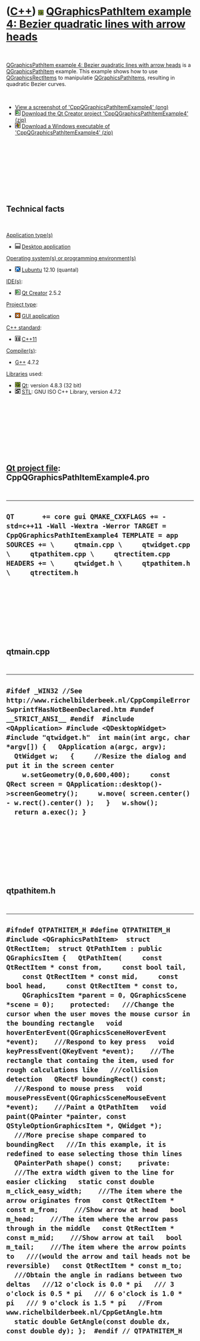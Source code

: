 
 

 

 

 

 

([C++](Cpp.md)) ![Qt](PicQt.png) [QGraphicsPathItem example 4: Bezier quadratic lines with arrow heads](CppQGraphicsPathItemExample4.md)
==========================================================================================================================================

 

[QGraphicsPathItem example 4: Bezier quadratic lines with arrow
heads](CppQGraphicsPathItemExample4.md) is a
[QGraphicsPathItem](CppQGraphicsPathItem.md) example. This example
shows how to use [QGraphicsRectItems](CppQGraphicsRectItem.md) to
manipulatie [QGraphicsPathItems](CppQGraphicsPathItem.md), resulting in
quadratic Bezier curves.

 

-   [View a screenshot of
    'CppQGraphicsPathItemExample4' (png)](CppQGraphicsPathItemExample4.png)
-   ![Qt Creator](PicQtCreator.png) [Download the Qt Creator project
    'CppQGraphicsPathItemExample4' (zip)](CppQGraphicsPathItemExample4.zip)
-   ![Windows](PicWindows.png) [Download a Windows executable of
    'CppQGraphicsPathItemExample4' (zip)](CppQGraphicsPathItemExample4Exe.zip)

 

 

 

 

 

Technical facts
---------------

 

[Application type(s)](CppApplication.md)

-   ![Desktop](PicDesktop.png) [Desktop
    application](CppDesktopApplication.md)

[Operating system(s) or programming environment(s)](CppOs.md)

-   ![Lubuntu](PicLubuntu.png) [Lubuntu](CppLubuntu.md) 12.10 (quantal)

[IDE(s)](CppIde.md):

-   ![Qt Creator](PicQtCreator.png) [Qt Creator](CppQtCreator.md) 2.5.2

[Project type](CppQtProjectType.md):

-   ![GUI](PicGui.png) [GUI application](CppGuiApplication.md)

[C++ standard](CppStandard.md):

-   ![C++11](PicCpp11.png) [C++11](Cpp11.md)

[Compiler(s)](CppCompiler.md):

-   [G++](CppGpp.md) 4.7.2

[Libraries](CppLibrary.md) used:

-   ![Qt](PicQt.png) [Qt](CppQt.md): version 4.8.3 (32 bit)
-   ![STL](PicStl.png) [STL](CppStl.md): GNU ISO C++ Library, version
    4.7.2

 

 

 

 

 

[Qt project file](CppQtProjectFile.md): CppQGraphicsPathItemExample4.pro
-------------------------------------------------------------------------

 

  -----------------------------------------------------------------------------------------------------------------------------------------------------------------------------------------------------------------------------------------------------------------------------------------------
  ` QT       += core gui QMAKE_CXXFLAGS += -std=c++11 -Wall -Wextra -Werror TARGET = CppQGraphicsPathItemExample4 TEMPLATE = app  SOURCES += \     qtmain.cpp \     qtwidget.cpp \     qtpathitem.cpp \     qtrectitem.cpp  HEADERS += \     qtwidget.h \     qtpathitem.h \     qtrectitem.h `
  -----------------------------------------------------------------------------------------------------------------------------------------------------------------------------------------------------------------------------------------------------------------------------------------------

 

 

 

 

 

qtmain.cpp
----------

 

  -----------------------------------------------------------------------------------------------------------------------------------------------------------------------------------------------------------------------------------------------------------------------------------------------------------------------------------------------------------------------------------------------------------------------------------------------------------------------------------------------------------------------------------------------------
  ` #ifdef _WIN32 //See http://www.richelbilderbeek.nl/CppCompileErrorSwprintfHasNotBeenDeclared.htm #undef __STRICT_ANSI__ #endif  #include <QApplication> #include <QDesktopWidget> #include "qtwidget.h"  int main(int argc, char *argv[]) {   QApplication a(argc, argv);   QtWidget w;   {     //Resize the dialog and put it in the screen center     w.setGeometry(0,0,600,400);     const QRect screen = QApplication::desktop()->screenGeometry();     w.move( screen.center() - w.rect().center() );   }   w.show();   return a.exec(); } `
  -----------------------------------------------------------------------------------------------------------------------------------------------------------------------------------------------------------------------------------------------------------------------------------------------------------------------------------------------------------------------------------------------------------------------------------------------------------------------------------------------------------------------------------------------------

 

 

 

 

 

qtpathitem.h
------------

 

  -------------------------------------------------------------------------------------------------------------------------------------------------------------------------------------------------------------------------------------------------------------------------------------------------------------------------------------------------------------------------------------------------------------------------------------------------------------------------------------------------------------------------------------------------------------------------------------------------------------------------------------------------------------------------------------------------------------------------------------------------------------------------------------------------------------------------------------------------------------------------------------------------------------------------------------------------------------------------------------------------------------------------------------------------------------------------------------------------------------------------------------------------------------------------------------------------------------------------------------------------------------------------------------------------------------------------------------------------------------------------------------------------------------------------------------------------------------------------------------------------------------------------------------------------------------------------------------------------------------------------------------------------------------------------------------------------------------------------------------------------------------------------------------------------------------------------------------------------------------------------------------------------------------------------------
  ` #ifndef QTPATHITEM_H #define QTPATHITEM_H  #include <QGraphicsPathItem>  struct QtRectItem;  struct QtPathItem : public QGraphicsItem {   QtPathItem(     const QtRectItem * const from,     const bool tail,     const QtRectItem * const mid,     const bool head,     const QtRectItem * const to,     QGraphicsItem *parent = 0, QGraphicsScene *scene = 0);    protected:   ///Change the cursor when the user moves the mouse cursor in the bounding rectangle   void hoverEnterEvent(QGraphicsSceneHoverEvent *event);    ///Respond to key press   void keyPressEvent(QKeyEvent *event);    ///The rectangle that containg the item, used for rough calculations like   ///collision detection   QRectF boundingRect() const;    ///Respond to mouse press   void mousePressEvent(QGraphicsSceneMouseEvent *event);    ///Paint a QtPathItem   void paint(QPainter *painter, const QStyleOptionGraphicsItem *, QWidget *);    ///More precise shape compared to boundingRect   ///In this example, it is redefined to ease selecting those thin lines   QPainterPath shape() const;    private:   ///The extra width given to the line for easier clicking   static const double m_click_easy_width;    ///The item where the arrow originates from   const QtRectItem * const m_from;    ///Show arrow at head   bool m_head;    ///The item where the arrow pass through in the middle   const QtRectItem * const m_mid;    ///Show arrow at tail   bool m_tail;    ///The item where the arrow points to   ///(would the arrow and tail heads not be reversible)   const QtRectItem * const m_to;    ///Obtain the angle in radians between two deltas   ///12 o'clock is 0.0 * pi   /// 3 o'clock is 0.5 * pi   /// 6 o'clock is 1.0 * pi   /// 9 o'clock is 1.5 * pi   //From www.richelbilderbeek.nl/CppGetAngle.htm   static double GetAngle(const double dx, const double dy); };  #endif // QTPATHITEM_H `
  -------------------------------------------------------------------------------------------------------------------------------------------------------------------------------------------------------------------------------------------------------------------------------------------------------------------------------------------------------------------------------------------------------------------------------------------------------------------------------------------------------------------------------------------------------------------------------------------------------------------------------------------------------------------------------------------------------------------------------------------------------------------------------------------------------------------------------------------------------------------------------------------------------------------------------------------------------------------------------------------------------------------------------------------------------------------------------------------------------------------------------------------------------------------------------------------------------------------------------------------------------------------------------------------------------------------------------------------------------------------------------------------------------------------------------------------------------------------------------------------------------------------------------------------------------------------------------------------------------------------------------------------------------------------------------------------------------------------------------------------------------------------------------------------------------------------------------------------------------------------------------------------------------------------------------

 

 

 

 

 

qtpathitem.cpp
--------------

 

  -----------------------------------------------------------------------------------------------------------------------------------------------------------------------------------------------------------------------------------------------------------------------------------------------------------------------------------------------------------------------------------------------------------------------------------------------------------------------------------------------------------------------------------------------------------------------------------------------------------------------------------------------------------------------------------------------------------------------------------------------------------------------------------------------------------------------------------------------------------------------------------------------------------------------------------------------------------------------------------------------------------------------------------------------------------------------------------------------------------------------------------------------------------------------------------------------------------------------------------------------------------------------------------------------------------------------------------------------------------------------------------------------------------------------------------------------------------------------------------------------------------------------------------------------------------------------------------------------------------------------------------------------------------------------------------------------------------------------------------------------------------------------------------------------------------------------------------------------------------------------------------------------------------------------------------------------------------------------------------------------------------------------------------------------------------------------------------------------------------------------------------------------------------------------------------------------------------------------------------------------------------------------------------------------------------------------------------------------------------------------------------------------------------------------------------------------------------------------------------------------------------------------------------------------------------------------------------------------------------------------------------------------------------------------------------------------------------------------------------------------------------------------------------------------------------------------------------------------------------------------------------------------------------------------------------------------------------------------------------------------------------------------------------------------------------------------------------------------------------------------------------------------------------------------------------------------------------------------------------------------------------------------------------------------------------------------------------------------------------------------------------------------------------------------------------------------------------------------------------------------------------------------------------------------------------------------------------------------------------------------------------------------------------------------------------------------------------------------------------------------------------------------------------------------------------------------------------------------------------------------------------------------------------------------------------------------------------------------------------------------------------------------------------------------------------------------------------------------------------------------------------------------------------------------------------------------------------------------------------------------------------------------------------------------------------------------------------------------------------------------------------------------------------------------------------------------------------------------------------------------------------------------------------------------------------------------------------------------------------------------------------------------------------------------------------------------------------------------------------------------------------------------------------------------------------------------------------------------------------------------------------------------------------------------------------------------------------------------------------------------------------------------------------------------------------------------------------------------------------------------------------------------------------------------------------------------------------------------------------------------------------------------------------------------------------------------------------------------------------------------------------------------------------------------------------------------------------------------------------------------------------------------------------------------------------------------------------------------------------------------------------------------------------------------------------------------------------------------------------------------------------------------------------------------------------------------------------------------------------------------------------------------------------------------------------------------------------------------------------------------------------------
  ` #ifdef _WIN32 //See http://www.richelbilderbeek.nl/CppCompileErrorSwprintfHasNotBeenDeclared.htm #undef __STRICT_ANSI__ #endif  //#include own header file as first substantive line of code, from: // * John Lakos. Large-Scale C++ Software Design. 1996. ISBN: 0-201-63362-0. Section 3.2, page 110 #include "qtpathitem.h"  #include <cassert> #include <cmath>  #include <QCursor> #include <QGraphicsSceneMouseEvent> #include <QKeyEvent> #include <QPainter>  #include "qtrectitem.h"  const double QtPathItem::m_click_easy_width = 10.0;  QtPathItem::QtPathItem(   const QtRectItem * const from,   const bool tail,   const QtRectItem * const mid,   const bool head,   const QtRectItem * const to,   QGraphicsItem *parent, QGraphicsScene *scene)   : QGraphicsItem(parent,scene),     m_from(from),     m_head(head),     m_mid(mid),     m_tail(tail),     m_to(to) {   this->setFlags(QGraphicsItem::ItemIsSelectable);    assert(!(flags() & QGraphicsItem::ItemIsMovable) );   assert( (flags() & QGraphicsItem::ItemIsSelectable) );    //Accept enterHoverEvents   this->setAcceptHoverEvents(true);    //Put this arrow item under the rect   this->setZValue(mid->zValue() - 1.0); }  QRectF QtPathItem::boundingRect() const {   return shape().boundingRect(); }  double QtPathItem::GetAngle(const double dx, const double dy) {   return M_PI - (std::atan(dx/dy)); }  void QtPathItem::hoverEnterEvent(QGraphicsSceneHoverEvent *) {   this->setCursor(QCursor(Qt::PointingHandCursor)); }  void QtPathItem::keyPressEvent(QKeyEvent *event) {   switch (event->key())   {     case Qt::Key_F1:     case Qt::Key_1:     case Qt::Key_T:     case Qt::Key_Minus:       m_tail = !m_tail;       this->update();       break;     case Qt::Key_F2:     case Qt::Key_2:     case Qt::Key_H:     case Qt::Key_Plus:       m_head = !m_head;       this->update();       break;     default:       break;   }   QGraphicsItem::keyPressEvent(event); }  void QtPathItem::mousePressEvent(QGraphicsSceneMouseEvent *event) {   if (event->modifiers() & Qt::ShiftModifier)   {     if ((event->pos() - this->m_from->pos()).manhattanLength() < 10.0)     {       m_tail = !m_tail;       this->update();     }     else if ((event->pos() - this->m_to->pos()).manhattanLength() < 10.0)     {       m_head = !m_head;       this->update();     }   }   QGraphicsItem::mousePressEvent(event); }   //void QtPathItem::paint(QPainter *painter, const QStyleOptionGraphicsItem *option, QWidget *widget) void QtPathItem::paint(QPainter *painter, const QStyleOptionGraphicsItem *, QWidget *) {   painter->setRenderHint(QPainter::Antialiasing);    if (this->isSelected())   {     const QColor color(255,0,0);     QPen pen;     pen.setColor(color);     pen.setWidth(3);     painter->setPen(pen);   }   else   {     const QColor color(0,0,0);     QPen pen;     pen.setColor(color);     pen.setWidth(1);     painter->setPen(pen);   }    QPainterPath curve;   curve.moveTo(m_from->pos());   //Line must go _though_ mid pos, instead of using it as a virtual hinge point   //Solution:   // - define point 'center' as the middle between from and to   // - define point 'beyond' as the mirror point of 'center', using mid_pos as a mirror   const QPointF center((m_from->pos() + m_to->pos()) / 2.0);   const double dx_mid_center = m_mid->pos().x() - center.x();   const double dy_mid_center = m_mid->pos().y() - center.y();   const QPointF beyond(center.x() + dx_mid_center + dx_mid_center, center.y() + dy_mid_center + dy_mid_center);   curve.quadTo(beyond,m_to->pos());   painter->drawPath(curve);     {      const double sz = 10.0; //pixels     if (m_tail)     {       //The angle from midpoint to tail       //Thanks goes out to Toine van den Bogaart and Theo van den Bogaart for being happy to help with the math       const double dx = beyond.x() - m_from->pos().x();       const double dy = beyond.y() - m_from->pos().y();       double angle = GetAngle(dx,dy);       if (dy >= 0.0) angle = (1.0 * M_PI) + angle;       const QPointF p0 = m_from->pos();       const QPointF p1         = p0 + QPointF(            std::sin(angle + M_PI + (M_PI * 0.1)) * sz,           -std::cos(angle + M_PI + (M_PI * 0.1)) * sz);       const QPointF p2         = p0 + QPointF(            std::sin(angle + M_PI - (M_PI * 0.1)) * sz,           -std::cos(angle + M_PI - (M_PI * 0.1)) * sz);       painter->drawPolygon(QPolygonF() << p0 << p1 << p2);     }     if (m_head)     {       //The angle from midpoint to head       const double dx = m_to->pos().x() - beyond.x();       const double dy = m_to->pos().y() - beyond.y();       double angle = GetAngle(dx,dy);       if (dy >= 0.0) angle = (1.0 * M_PI) + angle;        const QPointF p0 = m_to->pos();       const QPointF p1         = p0 + QPointF(            std::sin(angle +  0.0 + (M_PI * 0.1)) * sz,           -std::cos(angle +  0.0 + (M_PI * 0.1)) * sz);       const QPointF p2         = p0 + QPointF(            std::sin(angle +  0.0 - (M_PI * 0.1)) * sz,           -std::cos(angle +  0.0 - (M_PI * 0.1)) * sz);        painter->drawPolygon(QPolygonF() << p0 << p1 << p2);     }   }   //QGraphicsItem::paint(painter,option,widget);   //this->update(); }  QPainterPath QtPathItem::shape() const {   QPainterPath path;   //Line must go _though_ mid pos, instead of using it as a virtual hinge point   //Solution:   // - define point p as the middle between from and to   // - define point q as the mirror point of q, using mid_pos as a mirror   path.moveTo(m_from->pos());   const QPointF p((m_from->pos() + m_to->pos()) / 2.0);   const double dx = m_mid->pos().x() - p.x();   const double dy = m_mid->pos().y() - p.y();   const QPointF q(p.x() + dx + dx, p.y() + dy + dy);   path.quadTo(q,m_to->pos());    QPainterPathStroker stroker;   stroker.setWidth(m_click_easy_width);   return stroker.createStroke(path); } `
  -----------------------------------------------------------------------------------------------------------------------------------------------------------------------------------------------------------------------------------------------------------------------------------------------------------------------------------------------------------------------------------------------------------------------------------------------------------------------------------------------------------------------------------------------------------------------------------------------------------------------------------------------------------------------------------------------------------------------------------------------------------------------------------------------------------------------------------------------------------------------------------------------------------------------------------------------------------------------------------------------------------------------------------------------------------------------------------------------------------------------------------------------------------------------------------------------------------------------------------------------------------------------------------------------------------------------------------------------------------------------------------------------------------------------------------------------------------------------------------------------------------------------------------------------------------------------------------------------------------------------------------------------------------------------------------------------------------------------------------------------------------------------------------------------------------------------------------------------------------------------------------------------------------------------------------------------------------------------------------------------------------------------------------------------------------------------------------------------------------------------------------------------------------------------------------------------------------------------------------------------------------------------------------------------------------------------------------------------------------------------------------------------------------------------------------------------------------------------------------------------------------------------------------------------------------------------------------------------------------------------------------------------------------------------------------------------------------------------------------------------------------------------------------------------------------------------------------------------------------------------------------------------------------------------------------------------------------------------------------------------------------------------------------------------------------------------------------------------------------------------------------------------------------------------------------------------------------------------------------------------------------------------------------------------------------------------------------------------------------------------------------------------------------------------------------------------------------------------------------------------------------------------------------------------------------------------------------------------------------------------------------------------------------------------------------------------------------------------------------------------------------------------------------------------------------------------------------------------------------------------------------------------------------------------------------------------------------------------------------------------------------------------------------------------------------------------------------------------------------------------------------------------------------------------------------------------------------------------------------------------------------------------------------------------------------------------------------------------------------------------------------------------------------------------------------------------------------------------------------------------------------------------------------------------------------------------------------------------------------------------------------------------------------------------------------------------------------------------------------------------------------------------------------------------------------------------------------------------------------------------------------------------------------------------------------------------------------------------------------------------------------------------------------------------------------------------------------------------------------------------------------------------------------------------------------------------------------------------------------------------------------------------------------------------------------------------------------------------------------------------------------------------------------------------------------------------------------------------------------------------------------------------------------------------------------------------------------------------------------------------------------------------------------------------------------------------------------------------------------------------------------------------------------------------------------------------------------------------------------------------------------------------------------------------------------------------------------------------------------------------------------------

 

 

 

 

 

qtrectitem.h
------------

 

  ---------------------------------------------------------------------------------------------------------------------------------------------------------------------------------------------------------------------------------------------------------------------------------------------------------------------------------------------------------------------------------------
  ` #ifndef QTRECTITEM_H #define QTRECTITEM_H  #include <QGraphicsRectItem> #include <boost/signals2.hpp>  struct QtRectItem : public QGraphicsRectItem {   QtRectItem(QGraphicsItem *parent = 0, QGraphicsScene *scene = 0);    boost::signals2::signal<void()> m_signal_mouse_move;   protected:   void mouseMoveEvent(QGraphicsSceneMouseEvent *event); };  #endif // QTRECTITEM_H `
  ---------------------------------------------------------------------------------------------------------------------------------------------------------------------------------------------------------------------------------------------------------------------------------------------------------------------------------------------------------------------------------------

 

 

 

 

 

qtrectitem.cpp
--------------

 

  -----------------------------------------------------------------------------------------------------------------------------------------------------------------------------------------------------------------------------------------------------------------------------------------------------------------------------------------------------------------------------------------------------------------------------------------------------------------------------------------------------------------------------------------------------------------------------------------------------------------------------------------------------------------------------------------------------------------------------------------------------------------------------
  ` #ifdef _WIN32 //See http://www.richelbilderbeek.nl/CppCompileErrorSwprintfHasNotBeenDeclared.htm #undef __STRICT_ANSI__ #endif  //#include own header file as first substantive line of code, from: // * John Lakos. Large-Scale C++ Software Design. 1996. ISBN: 0-201-63362-0. Section 3.2, page 110 #include "qtrectitem.h"  QtRectItem::QtRectItem(QGraphicsItem *parent, QGraphicsScene *scene)  : QGraphicsRectItem(parent,scene) {   this->setFlags(       QGraphicsItem::ItemIsSelectable     | QGraphicsItem::ItemIsMovable);    const double length = 4;   this->setRect(-length/2.0,-length/2.0,length,length); }  void QtRectItem::mouseMoveEvent(QGraphicsSceneMouseEvent *event) {   m_signal_mouse_move();   QGraphicsRectItem::mouseMoveEvent(event); } `
  -----------------------------------------------------------------------------------------------------------------------------------------------------------------------------------------------------------------------------------------------------------------------------------------------------------------------------------------------------------------------------------------------------------------------------------------------------------------------------------------------------------------------------------------------------------------------------------------------------------------------------------------------------------------------------------------------------------------------------------------------------------------------------

 

 

 

 

 

qtwidget.h
----------

 

  -------------------------------------------------------------------------------------------------------------------------------------------------------------------------------------------------------------------------------------------
  ` #ifndef QTWIDGET_H #define QTWIDGET_H  #include <QGraphicsView>  ///The widget holding the items struct QtWidget : public QGraphicsView {   QtWidget(QWidget *parent = 0);    private:   void OnMouseMove(); };  #endif // QTWIDGET_H `
  -------------------------------------------------------------------------------------------------------------------------------------------------------------------------------------------------------------------------------------------

 

 

 

 

 

qtwidget.cpp
------------

 

  -------------------------------------------------------------------------------------------------------------------------------------------------------------------------------------------------------------------------------------------------------------------------------------------------------------------------------------------------------------------------------------------------------------------------------------------------------------------------------------------------------------------------------------------------------------------------------------------------------------------------------------------------------------------------------------------------------------------------------------------------------------------------------------------------------------------------------------------------------------------------------------------------------------------------------------------------------------------------------------------------------------------------------------------------------------------------------------------------------------------------------------------------------------------------------------------------------------------------------------------------------------------------------------------------------------------------------------------------------------------------------------------------------
  ` #ifdef _WIN32 //See http://www.richelbilderbeek.nl/CppCompileErrorSwprintfHasNotBeenDeclared.htm #undef __STRICT_ANSI__ #endif  //#include own header file as first substantive line of code, from: // * John Lakos. Large-Scale C++ Software Design. 1996. ISBN: 0-201-63362-0. Section 3.2, page 110 #include "qtwidget.h"   #include <cassert> #include <cmath> #include <QGraphicsScene> #include "qtrectitem.h" #include "qtpathitem.h"  QtWidget::QtWidget(QWidget *parent)   : QGraphicsView(new QGraphicsScene,parent) {   const int n_items = 18;   std::vector<QtRectItem *> rects;    for (int i=0; i!=n_items; ++i)   {     const double angle = 2.0 * M_PI * (static_cast<double>(i) / static_cast<double>(n_items));     const double x1 =  std::sin(angle) * 100.0;     const double y1 = -std::cos(angle) * 100.0;     QtRectItem * const rect = new QtRectItem;     rect->setPos(x1,y1);     scene()->addItem(rect);     rects.push_back(rect);     rect->m_signal_mouse_move.connect(       boost::bind(&QtWidget::OnMouseMove,this));   }   for (int i=0; i<n_items-2; i+=3)   {     assert(i + 2 < n_items);     QtPathItem * const item = new QtPathItem(       rects[(i+0) % n_items],       false,       rects[(i+1) % n_items],       true,       rects[(i+2) % n_items]);     scene()->addItem(item);   } }  void QtWidget::OnMouseMove() {   this->scene()->update(); } `
  -------------------------------------------------------------------------------------------------------------------------------------------------------------------------------------------------------------------------------------------------------------------------------------------------------------------------------------------------------------------------------------------------------------------------------------------------------------------------------------------------------------------------------------------------------------------------------------------------------------------------------------------------------------------------------------------------------------------------------------------------------------------------------------------------------------------------------------------------------------------------------------------------------------------------------------------------------------------------------------------------------------------------------------------------------------------------------------------------------------------------------------------------------------------------------------------------------------------------------------------------------------------------------------------------------------------------------------------------------------------------------------------------------

 

 

 

 

 

crosscompiletowindows.sh
------------------------

 

  --------------------------------------------------------------------------------------------------------------------------------------------------------------------------------------------------------------------------------------------------------------------------------------------
  ` #!/bin/sh #From http://richelbilderbeek.nl/CppQtCrosscompileToWindowsExample15.htm  echo "Cross compiling to Windows: developer version"  echo "1/2: Creating Windows makefile" i686-pc-mingw32-qmake CppQGraphicsPathItemExample4.pro  echo "2/2: making makefile"  make  echo "Done" `
  --------------------------------------------------------------------------------------------------------------------------------------------------------------------------------------------------------------------------------------------------------------------------------------------

 

 

 

 

 

 

